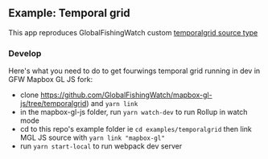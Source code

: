 ## Example: Temporal grid

This app reproduces GlobalFishingWatch custom [temporalgrid source type](https://github.com/GlobalFishingWatch/mapbox-gl-js/tree/temporalgrid)

### Develop

Here's what you need to do to get fourwings temporal grid running in dev in GFW Mapbox GL JS fork:

- clone https://github.com/GlobalFishingWatch/mapbox-gl-js/tree/temporalgrid) and `yarn link`
- in the mapbox-gl-js folder, run `yarn watch-dev` to run Rollup in watch mode
- cd to this repo's example folder ie `cd examples/temporalgrid` then link MGL JS source with `yarn link "mapbox-gl"`
- run `yarn start-local` to run webpack dev server

